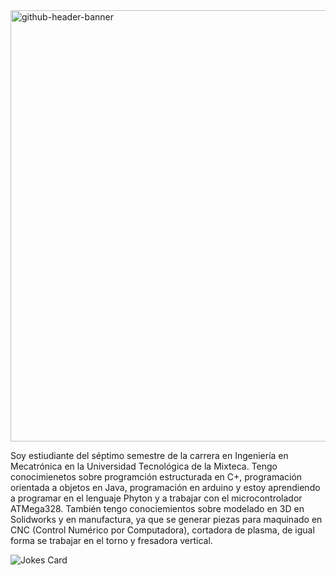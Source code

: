 
<img width="2550" height="690" alt="github-header-banner" src="https://github.com/user-attachments/assets/2635dbf0-d06b-459c-9f3f-694b37fb7b8e" />

Soy estiudiante del séptimo semestre de la carrera en Ingeniería en Mecatrónica en la Universidad Tecnológica de la Mixteca. Tengo conocimienetos sobre programción estructurada en C+, programación orientada a objetos en Java, programación en arduino y estoy aprendiendo a programar en el lenguaje Phyton y a trabajar con el microcontrolador ATMega328.
También tengo conociemientos sobre modelado en 3D en Solidworks y en manufactura, ya que se generar piezas para maquinado en CNC (Control Numérico por Computadora), cortadora de plasma, de igual forma se trabajar en el torno y fresadora vertical. 


<img src="https://readme-jokes.vercel.app/api?theme=halloween&qColor=%23944bcc&aColor=%234bcc89&borderColor=%23cc4b4b" alt="Jokes Card" />



<!--
**MaxGarcia948/MaxGarcia948** is a ✨ _special_ ✨ repository because its `README.md` (this file) appears on your GitHub profile.

Here are some ideas to get you started:

- 🔭 I’m currently working on ...
- 🌱 I’m currently learning ...
- 👯 I’m looking to collaborate on ...
- 🤔 I’m looking for help with ...
- 💬 Ask me about ...
- 📫 How to reach me: ...
- 😄 Pronouns: ...
- ⚡ Fun fact: ...
-->
